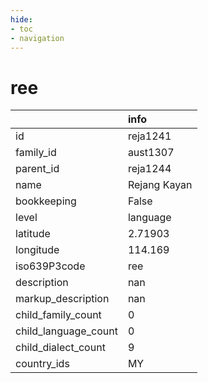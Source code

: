 ```yaml
---
hide:
- toc
- navigation
---
```

# ree
|                      | info         |
|:---------------------|:-------------|
| id                   | reja1241     |
| family_id            | aust1307     |
| parent_id            | reja1244     |
| name                 | Rejang Kayan |
| bookkeeping          | False        |
| level                | language     |
| latitude             | 2.71903      |
| longitude            | 114.169      |
| iso639P3code         | ree          |
| description          | nan          |
| markup_description   | nan          |
| child_family_count   | 0            |
| child_language_count | 0            |
| child_dialect_count  | 9            |
| country_ids          | MY           |